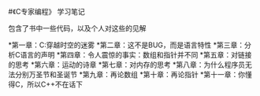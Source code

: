 #《C专家编程》 学习笔记

包含了书中一些代码，以及个人对这些的见解

*第一章：C:穿越时空的迷雾
*第二章：这不是BUG，而是语言特性
*第三章：分析C语言的声明
*第四章：令人震惊的事实：数组和指针并不同
*第五章：对链接的思考
*第六章：运动的诗章
*第七章：对内存的思考
*第八章：为什么程序员无法分别万圣节和圣诞节
*第九章：再论数组
*第十章：再论指针
*第十一章：你懂得C，所以C++不在话下
